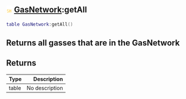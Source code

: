 ## ![shared](.gitbook/assets/shared.png) [GasNetwork](./home/GasNetwork):getAll

```lua
table GasNetwork:getAll()
```

Returns all gasses that are in the GasNetwork
------
## Returns

| Type   | Description |
| ------ | ----------: |
| table | No description |

